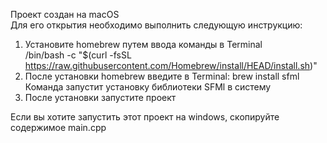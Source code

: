 Проект создан на macOS  
Для его открытия необходимо выполнить следующую инструкцию:
1) Установите homebrew путем ввода команды в Terminal  
   /bin/bash -c "$(curl -fsSL https://raw.githubusercontent.com/Homebrew/install/HEAD/install.sh)"
2) После установки homebrew введите в Terminal:
   brew install sfml
Команда запустит установку библиотеки SFMl в систему
3) После установки запустите проект

Если вы хотите запустить этот проект на windows, скопируйте содержимое main.cpp